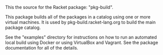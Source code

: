 This the source for the Racket package: "pkg-build".

This package builds all of the packages in a catalog using one or more
virtual machines. It is used by pkg-build.racket-lang.org to build the
main package catalog.

See the "examples" directory for instructions on how to run an
automated local build using Docker or using VirtualBox and Vagrant.
See the package documentation for all of the details.
